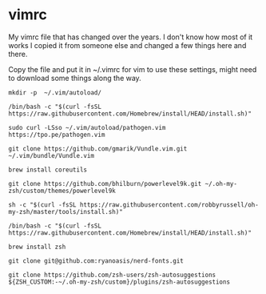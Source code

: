 # vimrc
My vimrc file that has changed over the years. I don't know how most of it works I copied it from someone else and changed a few things here and there.

Copy the file and put it in ~/.vimrc for vim to use these settings, might need to download some things along the way.

`mkdir -p  ~/.vim/autoload/`

`/bin/bash -c "$(curl -fsSL https://raw.githubusercontent.com/Homebrew/install/HEAD/install.sh)"`

`sudo curl -LSso ~/.vim/autoload/pathogen.vim https://tpo.pe/pathogen.vim`

`git clone https://github.com/gmarik/Vundle.vim.git ~/.vim/bundle/Vundle.vim`

`brew install coreutils`

`git clone https://github.com/bhilburn/powerlevel9k.git ~/.oh-my-zsh/custom/themes/powerlevel9k`

`sh -c "$(curl -fsSL https://raw.githubusercontent.com/robbyrussell/oh-my-zsh/master/tools/install.sh)"`

`/bin/bash -c "$(curl -fsSL https://raw.githubusercontent.com/Homebrew/install/HEAD/install.sh)"`

`brew install zsh`

`git clone git@github.com:ryanoasis/nerd-fonts.git`

`git clone https://github.com/zsh-users/zsh-autosuggestions ${ZSH_CUSTOM:-~/.oh-my-zsh/custom}/plugins/zsh-autosuggestions`
